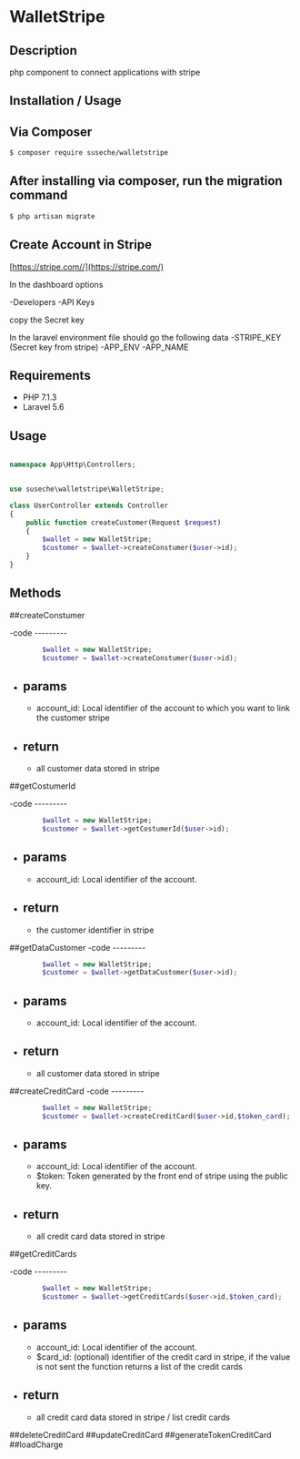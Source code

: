 # WalletStripe

Description
--------------------

php component to connect applications with stripe


Installation / Usage
--------------------


## Via Composer

``` bash
$ composer require suseche/walletstripe
```
## After installing via composer, run the migration command


``` bash
$ php artisan migrate 
```
## Create Account in Stripe 

[https://stripe.com//](https://stripe.com/)

In the dashboard options

-Developers
 -API Keys

copy the Secret key

In the laravel environment file should go the following data
	-STRIPE_KEY (Secret key from stripe)
	-APP_ENV
	-APP_NAME


Requirements
------------

- PHP 7.1.3
- Laravel 5.6



Usage
---------


``` php

namespace App\Http\Controllers;


use suseche\walletstripe\WalletStripe;

class UserController extends Controller
{
    public function createCustomer(Request $request)
    {
    	$wallet = new WalletStripe;
    	$customer = $wallet->createConstumer($user->id);
    }
}

```


Methods
---------

##createConstumer

-code 
	---------

``` php
		$wallet = new WalletStripe;
    	$customer = $wallet->createConstumer($user->id);
```

- params
	---------

	- account_id: Local identifier of the account to which you want to link the customer stripe

- return 
	---------
	- all customer data stored in stripe

##getCostumerId

-code 
	---------

``` php
		$wallet = new WalletStripe;
    	$customer = $wallet->getCostumerId($user->id);
```

- params
	---------

	- account_id: Local identifier of the account.

- return 
	---------
	- the customer identifier in stripe


##getDataCustomer
-code 
	---------

``` php
		$wallet = new WalletStripe;
    	$customer = $wallet->getDataCustomer($user->id);
```

- params
	---------

	- account_id: Local identifier of the account.

- return 
	---------
	- all customer data stored in stripe


##createCreditCard
-code 
	---------

``` php
		$wallet = new WalletStripe;
    	$customer = $wallet->createCreditCard($user->id,$token_card);
```

- params
	---------

	- account_id: Local identifier of the account.
	- $token: Token generated by the front end of stripe using the public key.

- return 
	---------
	- all credit card data stored in stripe

##getCreditCards

-code 
	---------

``` php
		$wallet = new WalletStripe;
    	$customer = $wallet->getCreditCards($user->id,$token_card);
```

- params
	---------

	- account_id: Local identifier of the account.
	- $card_id: (optional) identifier of the credit card in stripe, if the value is not sent the function returns a list of the credit cards

- return 
	---------
	- all credit card data stored in stripe / list credit cards

##deleteCreditCard
##updateCreditCard
##generateTokenCreditCard
##loadCharge



